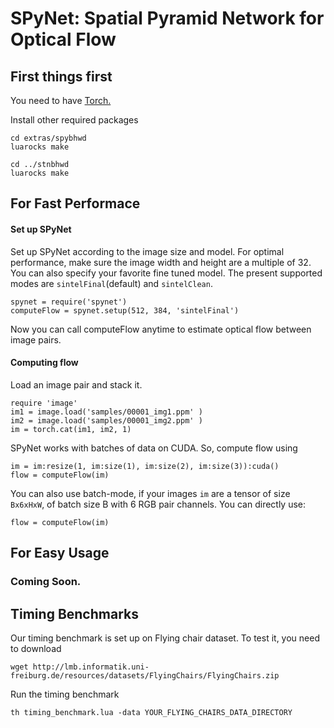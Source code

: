 # SPyNet: Spatial Pyramid Network for Optical Flow

## First things first
You need to have [Torch.](http://torch.ch/docs/getting-started.html#_)

Install other required packages

    cd extras/spybhwd
    luarocks make

    cd ../stnbhwd
    luarocks make

## For Fast Performace
#### Set up SPyNet
Set up SPyNet according to the image size and model. For optimal performance, make sure the image width and height are a multiple of 32. You can also specify your favorite fine tuned model. The present supported modes are `sintelFinal`(default) and `sintelClean`. 

    spynet = require('spynet')
    computeFlow = spynet.setup(512, 384, 'sintelFinal')

Now you can call computeFlow anytime to estimate optical flow between image pairs.

#### Computing flow
Load an image pair and stack it.

    require 'image'
    im1 = image.load('samples/00001_img1.ppm' )
    im2 = image.load('samples/00001_img2.ppm' )
    im = torch.cat(im1, im2, 1)

SPyNet works with batches of data on CUDA. So, compute flow using

    im = im:resize(1, im:size(1), im:size(2), im:size(3)):cuda()
    flow = computeFlow(im)

You can also use batch-mode, if your images `im` are a tensor of size `Bx6xHxW`, of batch size B with 6 RGB pair channels. You can directly use:

    flow = computeFlow(im)

## For Easy Usage
### Coming Soon.

## Timing Benchmarks
Our timing benchmark is set up on Flying chair dataset. To test it, you need to download

    wget http://lmb.informatik.uni-freiburg.de/resources/datasets/FlyingChairs/FlyingChairs.zip

Run the timing benchmark

    th timing_benchmark.lua -data YOUR_FLYING_CHAIRS_DATA_DIRECTORY
    

